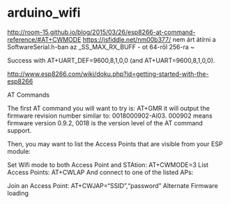 # arduino_wifi
http://room-15.github.io/blog/2015/03/26/esp8266-at-command-reference/#AT+CWMODE
https://jsfiddle.net/nm00b377/
nem árt átírni a SoftwareSerial.h-ban az _SS_MAX_RX_BUFF - ot 64-ről 256-ra
~                                                                                 



Success with AT+UART_DEF=9600,8,1,0,0 (and AT+UART=9600,8,1,0,0).



http://www.esp8266.com/wiki/doku.php?id=getting-started-with-the-esp8266

AT Commands

The first AT command you will want to try is:
AT+GMR
it will output the firmware revision number similar to:
0018000902-AI03.
000902 means firmware version 0.9.2, 0018 is the version level of the AT command support.

Then, you may want to list the Access Points that are visible from your ESP module:

Set Wifi mode to both Access Point and STAtion:
AT+CWMODE=3
List Access Points:
AT+CWLAP
And connect to one of the listed APs:

Join an Access Point:
AT+CWJAP=“SSID”,“password”
Alternate Firmware loading
